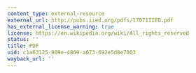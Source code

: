 ```yaml
---
content_type: external-resource
external_url: http://pubs.iied.org/pdfs/17071IIED.pdf
has_external_license_warning: true
license: https://en.wikipedia.org/wiki/All_rights_reserved
status: ''
title: PDF
uid: c1a63125-909e-4869-a673-692e5d8e7003
wayback_url: ''
---
```

